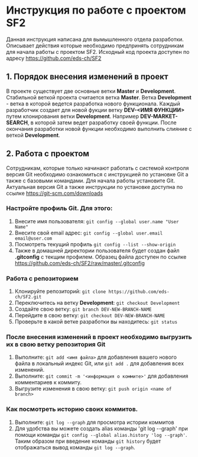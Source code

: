 # Инструкция по работе с проектом SF2

Данная инструкция написана для вымышленного отдела разработки. Описывает действия которые необходимо предпринять сотрудникам для начала работы с проектом SF2. Исходный код проекта доступен по адресу https://github.com/eds-ch/SF2

## 1. Порядок внесения изменений в проект

В проекте существует две основные ветки **Master** и **Development**. Cтабильной веткой проекта считается ветка **Master**. Ветка **Development** - ветка в которой ведется разработка нового функционала. Каждый разработчик создает для новой фукции ветку **DEV-<ИМЯ ФУНКЦИИ>** путем клонирования ветки **Development**. Например **DEV-MARKET-SEARCH**, в которой затем ведет разработку своей функции. После окончания разработки новой функции необходимо выполнить слияние с веткой **Development**. 

## 2. Работа с проектом

Сотрудникам, которые только начинают работать с системой контроля версия Git необходимо ознакомиться с инструкцией по установке Git а также с базовыми командами. Для начала работы установите Git. Актуальная версия Git а также инструкции по установке доступна по ссылке https://git-scm.com/downloads

### Настройте профиль Git. Для этого:
1) Внесите имя пользователя: `git config --global user.name "User Name"`
2) Внесите свой email адрес: `git config --global user.email email@user.com`
3) Посмотреть текущий профиль `git config --list --show-origin`
4) Также в домашней директории пользователя будет создан файл **.gitconfig** с текщим профилем. Образец файла доступен по ссылке https://github.com/eds-ch/SF2/raw/master/.gitconfig

### Работа с репозиторием
1) Клонируйте репозиторий: `git clone https://github.com/eds-ch/SF2.git` 
2) Переключитесь на ветку **Development**: `git checkout Development`
3) Создайте свою ветку: `git branch DEV-NEW-BRANCH-NAME`
4) Перейдите в свою ветку: `git checkout DEV-NEW-BRANCH-NAME`
5) Проверьте в какой ветке разработки вы находитесь: `git status`

### После внесения изменений в проект необходимо выгрузить их в свою ветку репозитория Git
1) Выполните: `git add <имя файла>` для добавления вашего нового файла в локальный индекс Git, или `git add .` для добавления всех изменений.
2) Выполните: `git commit -m '<информация о коммите>'` для добавления комментариев к коммиту.
3) Выгрузите изменения в свою ветку: `git push origin <name of branch>`

### Как посмотреть историю своих коммитов.
 1) Выполните: `git log --graph` для просмотра истории коммитов
 2) Для удобства вы можете создать alias команды 'git log --graph' при помощи команды `git config --global alias.history 'log --graph'`. Таким образом при введение команды `git history` будет отображаться вывод команды `git log --graph`.

